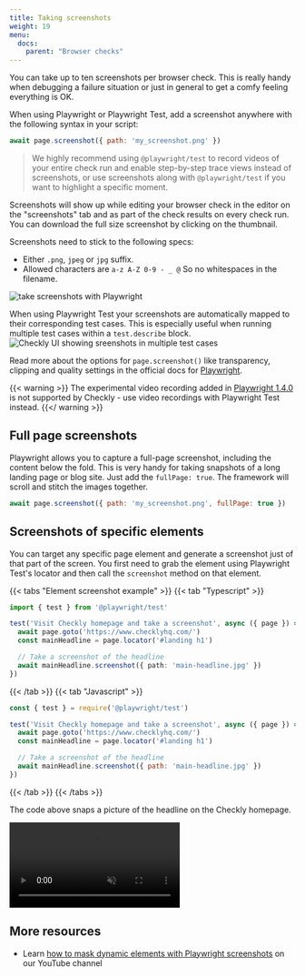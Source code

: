 ```yaml
---
title: Taking screenshots
weight: 19
menu:
  docs:
    parent: "Browser checks"
---
```


You can take up to ten screenshots per browser check. This is really handy when debugging a failure situation or just
in general to get a comfy feeling everything is OK.  

When using Playwright or Playwright Test, add a screenshot anywhere with the following syntax in your script:

```js
await page.screenshot({ path: 'my_screenshot.png' })
```

> We highly recommend using `@playwright/test` to record videos of your entire check run and enable step-by-step trace views instead of screenshots, or use screenshots along with `@playwright/test` if you want to highlight a specific moment.

Screenshots will show up while editing your browser check in the editor on the "screenshots" tab and as part of the 
check results on every check run. You can download the full size screenshot by clicking on the thumbnail.

Screenshots need to stick to the following specs:

- Either `.png`, `jpeg` or `jpg` suffix.
- Allowed characters are `a-z A-Z 0-9 - _ @` So no whitespaces in the filename.

![take screenshots with Playwright](/docs/images/browser-checks/screenshots.png)

When using Playwright Test your screenshots are automatically mapped to their corresponding test cases. This is especially useful when running multiple test cases within a `test.describe` block.
<img class="screenshot-partial" alt="Checkly UI showing sreenshots in multiple test cases" src="/docs/images/browser-checks/screenshots-describe.png"/>

Read more about the options for `page.screenshot()` like transparency, clipping and quality settings in the official docs for [Playwright](https://playwright.dev/docs/screenshots).


{{< warning >}}
The experimental video recording added in [Playwright 
1.4.0](https://github.com/microsoft/playwright/releases/tag/v1.4.0) 
is not supported by Checkly - use video recordings with Playwright Test instead.
{{</ warning >}}

## Full page screenshots

Playwright allows you to capture a full-page screenshot, including the content below the fold. This is very handy for taking
snapshots of a long landing page or blog site. Just add the `fullPage: true`. The framework will scroll and stitch the images together.

```js
await page.screenshot({ path: 'my_screenshot.png', fullPage: true })
```

## Screenshots of specific elements

You can target any specific page element and generate a screenshot just of that part of the screen. You first need to grab the element using Playwright Test's locator and then call the `screenshot` method on that element.

{{< tabs "Element screenshot example" >}}
{{< tab "Typescript" >}}
```ts
import { test } from '@playwright/test'

test('Visit Checkly homepage and take a screenshot', async ({ page }) => {
  await page.goto('https://www.checklyhq.com/')
  const mainHeadline = page.locator('#landing h1')

  // Take a screenshot of the headline
  await mainHeadline.screenshot({ path: 'main-headline.jpg' })
})
```
{{< /tab >}}
{{< tab "Javascript" >}}
```js
const { test } = require('@playwright/test')

test('Visit Checkly homepage and take a screenshot', async ({ page }) => {
  await page.goto('https://www.checklyhq.com/')
  const mainHeadline = page.locator('#landing h1')

  // Take a screenshot of the headline
  await mainHeadline.screenshot({ path: 'main-headline.jpg' })
})
```
{{< /tab >}}
{{< /tabs >}}

The code above snaps a picture of the headline on the Checkly homepage.

<video alt="Taking a screenshot of Checkly's headline" autoplay loop muted src="/docs/images/browser-checks/screenshots-element.mp4"></video>

## More resources

- Learn [how to mask dynamic elements with Playwright screenshots](https://www.youtube.com/watch?v=f_u8PZvmYUo) on our YouTube channel